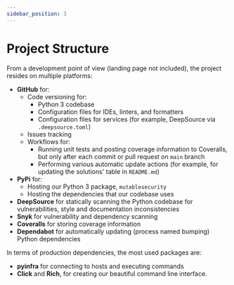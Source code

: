 ```yaml
---
sidebar_position: 3
---
```


# Project Structure

From a development point of view (landing page not included), the project resides on multiple platforms:
- **GitHub** for:
    - Code versioning for:
        - Python 3 codebase
        - Configuration files for IDEs, linters, and formatters
        - Configuration files for services (for example, DeepSource via `.deepsource.toml`)
    - Issues tracking
    - Workflows for:
        - Running unit tests and posting coverage information to Coveralls, but only after each commit or pull request on `main` branch
        - Performing various automatic update actions (for example, for updating the solutions' table in `README.md`)
- **PyPi** for:
    - Hosting our Python 3 package, `mutablesecurity`
    - Hosting the dependencies that our codebase uses
- **DeepSource** for statically scanning the Python codebase for vulnerabilities, style and documentation inconsistencies
- **Snyk** for vulnerability and dependency scanning
- **Coveralls** for storing coverage information
- **Dependabot** for automatically updating (process named bumping) Python dependencies

In terms of production dependencies, the most used packages are:
- **pyinfra** for connecting to hosts and executing commands
- **Click** and **Rich**, for creating our beautiful command line interface.
